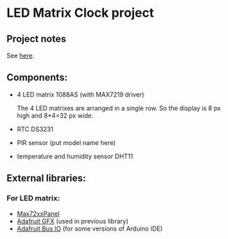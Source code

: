 # LED Matrix Clock project

## Project notes
See [here](https://docs.google.com/document/d/1wKCPI0wZZf8HCPCKJa1tOnIjr6q0EguBgRXOC0Ul9gY/edit?usp=sharing).

## Components:
* 4 LED matrix 1088AS (with MAX7219 driver)

  The 4 LED matrixes are arranged in a single row. So the display is 8 px high and 8*4=32 px wide.

* RTC DS3231
* PIR sensor (put model name here)
* temperature and humidity sensor DHT11

## External libraries:
### For LED matrix:
* [Max72xxPanel](https://github.com/markruys/arduino-Max72xxPanel)
* [Adafruit GFX](https://github.com/adafruit/Adafruit-GFX-Library) (used in previous library)
* [Adafruit Bus IO](https://github.com/adafruit/Adafruit_BusIO) (for some versions of Arduino IDE)
